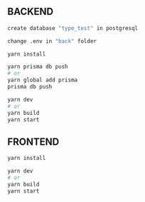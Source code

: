 ## BACKEND

```bash
create database "type_test" in postgresql
```
```bash
change .env in "back" folder
```

```bash
yarn install
```
```bash
yarn prisma db push
# or
yarn global add prisma
prisma db push
```

```bash
yarn dev
# or
yarn build
yarn start
```

## FRONTEND

```bash
yarn install
```
```bash
yarn dev
# or
yarn build
yarn start
```
